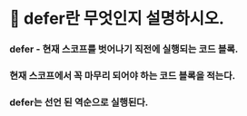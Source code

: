 # 🐥 defer란 무엇인지 설명하시오.



### defer - 현재 스코프를 벗어나기 직전에 실행되는 코드 블록.

### 현재 스코프에서 꼭 마무리 되어야 하는 코드 블록을 적는다.

### defer는 선언 된 역순으로 실행된다.